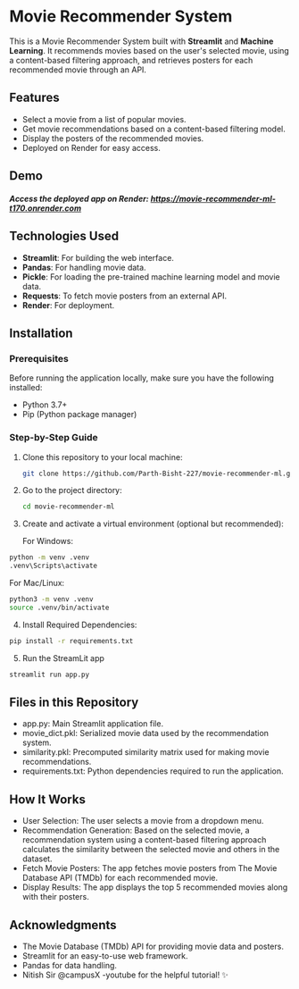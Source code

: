 # Movie Recommender System

This is a Movie Recommender System built with **Streamlit** and **Machine Learning**. It recommends movies based on the user's selected movie, using a content-based filtering approach, and retrieves posters for each recommended movie through an API.

## Features

- Select a movie from a list of popular movies.
- Get movie recommendations based on a content-based filtering model.
- Display the posters of the recommended movies.
- Deployed on Render for easy access.

## Demo

##### Access the deployed app on Render: https://movie-recommender-ml-t170.onrender.com

## Technologies Used

- **Streamlit**: For building the web interface.
- **Pandas**: For handling movie data.
- **Pickle**: For loading the pre-trained machine learning model and movie data.
- **Requests**: To fetch movie posters from an external API.
- **Render**: For deployment.

## Installation

### Prerequisites

Before running the application locally, make sure you have the following installed:

- Python 3.7+
- Pip (Python package manager)

### Step-by-Step Guide

1. Clone this repository to your local machine:
   ```bash
   git clone https://github.com/Parth-Bisht-227/movie-recommender-ml.git
   
2. Go to the project directory:
   ```bash
   cd movie-recommender-ml
   
3. Create and activate a virtual environment (optional but recommended):

   For Windows:
  ```bash
  python -m venv .venv
  .venv\Scripts\activate
  ```
   For Mac/Linux:
  ```bash
  python3 -m venv .venv
  source .venv/bin/activate
```
4. Install Required Dependencies:
```bash
pip install -r requirements.txt
```
5. Run the StreamLit app
```bash
streamlit run app.py
```
## Files in this Repository
- app.py: Main Streamlit application file.
- movie_dict.pkl: Serialized movie data used by the recommendation system.
- similarity.pkl: Precomputed similarity matrix used for making movie recommendations.
- requirements.txt: Python dependencies required to run the application.

## How It Works
- User Selection: The user selects a movie from a dropdown menu.
- Recommendation Generation: Based on the selected movie, a recommendation system using a content-based filtering approach calculates the similarity between the selected movie and others in the dataset.
- Fetch Movie Posters: The app fetches movie posters from The Movie Database API (TMDb) for each recommended movie.
- Display Results: The app displays the top 5 recommended movies along with their posters.


## Acknowledgments
- The Movie Database (TMDb) API for providing movie data and posters.
- Streamlit for an easy-to-use web framework.
- Pandas for data handling.
- Nitish Sir @campusX -youtube for the helpful tutorial! ✨
